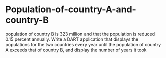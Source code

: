 # Population-of-country-A-and-country-B
population of country B is 323 million and that the population is reduced 0.15 percent annually. Write a DART application that displays the populations for the two countries every year until the population of country A exceeds that of country B, and display the number of years it took
